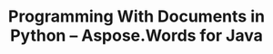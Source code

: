 ﻿---
title: Programming With Documents in Python – Aspose.Words for Java
articleTitle: Programming With Documents in Python
linktitle: Programming With Documents in Python
description: "Programming Documents using Python."
type: docs
weight: 20
url: /java/programming-with-documents-python/
aliases:
  - /java/programming-with-documents-in-python/
  - /java/working-with-bookmarks-in-python/
  - /java/working-with-document-in-python/
  - /java/working-with-fields-in-python/
  - /java/working-with-images-in-python/
---
